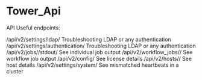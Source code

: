 # Tower_Api

API Useful endpoints:

/api/v2/settings/ldap/			      Troubleshooting LDAP or any authentication
/api/v2/settings/authentication/	Troubleshooting LDAP or any authentication
/api/v2/jobs/<job>/stdout/			  See individual job output
/api/v2/workflow_jobs/<job>/		  See workflow job output
/api/v2/config/		              	See license details 
/api/v2/hosts/<job>/			        See host details
/api/v2/settings/system/		      See mismatched heartbeats in a cluster
